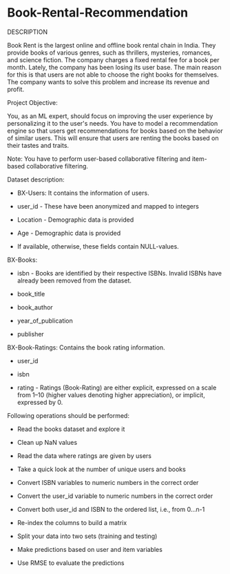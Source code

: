 # Book-Rental-Recommendation

DESCRIPTION

Book Rent is the largest online and offline book rental chain in India. They provide books of various genres, such as thrillers, mysteries, romances, and science fiction. The company charges a fixed rental fee for a book per month. Lately, the company has been losing its user base. The main reason for this is that users are not able to choose the right books for themselves. The company wants to solve this problem and increase its revenue and profit. 

Project Objective:

You, as an ML expert, should focus on improving the user experience by personalizing it to the user's needs. You have to model a recommendation engine so that users get recommendations for books based on the behavior of similar users. This will ensure that users are renting the books based on their tastes and traits.

Note: You have to perform user-based collaborative filtering and item-based collaborative filtering.

Dataset description:

- BX-Users: It contains the information of users.

- user_id - These have been anonymized and mapped to integers

- Location - Demographic data is provided

- Age - Demographic data is provided

- If available, otherwise, these fields contain NULL-values.

 

BX-Books: 

- isbn - Books are identified by their respective ISBNs. Invalid ISBNs have already been removed from the dataset.

- book_title

- book_author

- year_of_publication

- publisher


 

BX-Book-Ratings: Contains the book rating information. 

- user_id

- isbn

- rating - Ratings (Book-Rating) are either explicit, expressed on a scale from 1–10 (higher values denoting higher appreciation), or implicit, expressed by 0.

 

Following operations should be performed:

- Read the books dataset and explore it

- Clean up NaN values

- Read the data where ratings are given by users

- Take a quick look at the number of unique users and books

- Convert ISBN variables to numeric numbers in the correct order

- Convert the user_id variable to numeric numbers in the correct order

- Convert both user_id and ISBN to the ordered list, i.e., from 0...n-1

- Re-index the columns to build a matrix

- Split your data into two sets (training and testing)

- Make predictions based on user and item variables

- Use RMSE to evaluate the predictions
